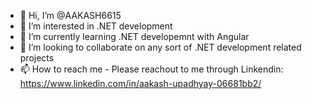 - 👋 Hi, I’m @AAKASH6615
- 👀 I’m interested in .NET development
- 🌱 I’m currently learning .NET developemnt with Angular
- 💞️ I’m looking to collaborate on any sort of .NET development related projects 
- 📫 How to reach me - Please reachout to me through Linkendin: https://www.linkedin.com/in/aakash-upadhyay-06681bb2/

<!---
AAKASH6615/AAKASH6615 is a ✨ special ✨ repository because its `README.md` (this file) appears on your GitHub profile.
You can click the Preview link to take a look at your changes.
--->
